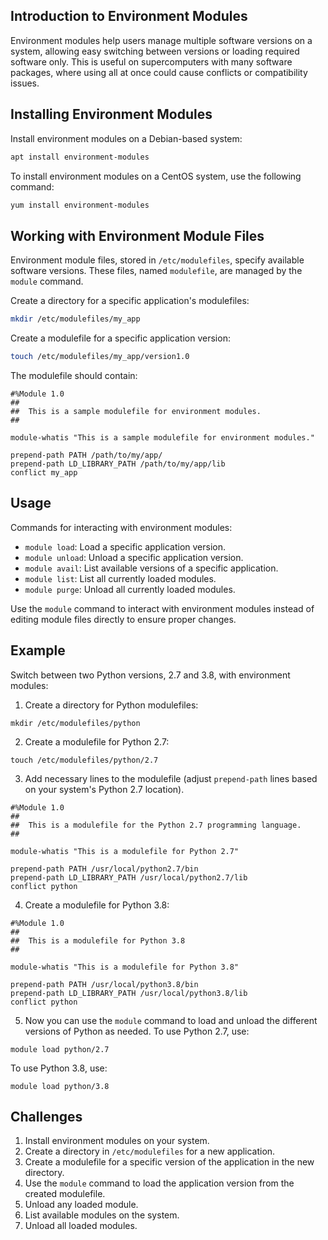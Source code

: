 ## Introduction to Environment Modules

Environment modules help users manage multiple software versions on a system, allowing easy switching between versions or loading required software only. This is useful on supercomputers with many software packages, where using all at once could cause conflicts or compatibility issues.

## Installing Environment Modules

Install environment modules on a Debian-based system:

```bash
apt install environment-modules
```

To install environment modules on a CentOS system, use the following command:

```bash
yum install environment-modules
```

## Working with Environment Module Files

Environment module files, stored in `/etc/modulefiles`, specify available software versions. These files, named `modulefile`, are managed by the `module` command.

Create a directory for a specific application's modulefiles:

```bash
mkdir /etc/modulefiles/my_app
```

Create a modulefile for a specific application version:

```bash
touch /etc/modulefiles/my_app/version1.0
```

The modulefile should contain:

```
#%Module 1.0
##
##  This is a sample modulefile for environment modules.
##

module-whatis "This is a sample modulefile for environment modules."

prepend-path PATH /path/to/my/app/
prepend-path LD_LIBRARY_PATH /path/to/my/app/lib
conflict my_app
```

## Usage

Commands for interacting with environment modules:

* `module load`: Load a specific application version.
* `module unload`: Unload a specific application version.
* `module avail`: List available versions of a specific application.
* `module list`: List all currently loaded modules.
* `module purge`: Unload all currently loaded modules.

Use the `module` command to interact with environment modules instead of editing module files directly to ensure proper changes.

## Example

Switch between two Python versions, 2.7 and 3.8, with environment modules:

1. Create a directory for Python modulefiles:

```
mkdir /etc/modulefiles/python
```

2. Create a modulefile for Python 2.7:

```
touch /etc/modulefiles/python/2.7
```

3. Add necessary lines to the modulefile (adjust `prepend-path` lines based on your system's Python 2.7 location).

```
#%Module 1.0
##
##  This is a modulefile for the Python 2.7 programming language.
##

module-whatis "This is a modulefile for Python 2.7"

prepend-path PATH /usr/local/python2.7/bin
prepend-path LD_LIBRARY_PATH /usr/local/python2.7/lib
conflict python
```

4. Create a modulefile for Python 3.8:

```
#%Module 1.0
##
##  This is a modulefile for Python 3.8
##

module-whatis "This is a modulefile for Python 3.8"

prepend-path PATH /usr/local/python3.8/bin
prepend-path LD_LIBRARY_PATH /usr/local/python3.8/lib
conflict python
```

5. Now you can use the `module` command to load and unload the different versions of Python as needed. To use Python 2.7, use:

```
module load python/2.7
```

To use Python 3.8, use:

```
module load python/3.8
```

## Challenges

1. Install environment modules on your system.
2. Create a directory in `/etc/modulefiles` for a new application.
3. Create a modulefile for a specific version of the application in the new directory.
4. Use the `module` command to load the application version from the created modulefile.
5. Unload any loaded module.
6. List available modules on the system.
7. Unload all loaded modules.
